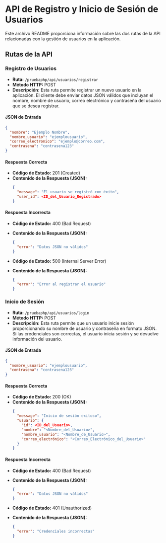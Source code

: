 # API de Registro y Inicio de Sesión de Usuarios

Este archivo README proporciona información sobre las dos rutas de la API relacionadas con la gestión de usuarios en la aplicación.

## Rutas de la API

### Registro de Usuarios

- **Ruta:** `/pruebaphp/api/usuarios/registrar`
- **Método HTTP:** POST
- **Descripción:** Esta ruta permite registrar un nuevo usuario en la aplicación. El cliente debe enviar datos JSON válidos que incluyan el nombre, nombre de usuario, correo electrónico y contraseña del usuario que se desea registrar.

#### JSON de Entrada

```json
{
  "nombre": "Ejemplo Nombre",
  "nombre_usuario": "ejemplousuario",
  "correo_electronico": "ejemplo@correo.com",
  "contrasena": "contrasena123"
}
```

#### Respuesta Correcta

- **Código de Estado:** 201 (Created)
- **Contenido de la Respuesta (JSON):**
  ```json
  {
    "message": "El usuario se registró con éxito",
    "user_id": <ID_del_Usuario_Registrado>
  }
  ```

#### Respuesta Incorrecta

- **Código de Estado:** 400 (Bad Request)
- **Contenido de la Respuesta (JSON):**
  ```json
  {
    "error": "Datos JSON no válidos"
  }
  ```

- **Código de Estado:** 500 (Internal Server Error)
- **Contenido de la Respuesta (JSON):**
  ```json
  {
    "error": "Error al registrar el usuario"
  }
  ```

### Inicio de Sesión

- **Ruta:** `/pruebaphp/api/usuarios/login`
- **Método HTTP:** POST
- **Descripción:** Esta ruta permite que un usuario inicie sesión proporcionando su nombre de usuario y contraseña en formato JSON. Si las credenciales son correctas, el usuario inicia sesión y se devuelve información del usuario.

#### JSON de Entrada

```json
{
  "nombre_usuario": "ejemplousuario",
  "contrasena": "contrasena123"
}
```

#### Respuesta Correcta

- **Código de Estado:** 200 (OK)
- **Contenido de la Respuesta (JSON):**
  ```json
  {
    "message": "Inicio de sesión exitoso",
    "usuario": {
      "id": <ID_del_Usuario>,
      "nombre": "<Nombre_del_Usuario>",
      "nombre_usuario": "<Nombre_de_Usuario>",
      "correo_electrónico": "<Correo_Electrónico_del_Usuario>"
    }
  }
  ```

#### Respuesta Incorrecta

- **Código de Estado:** 400 (Bad Request)
- **Contenido de la Respuesta (JSON):**
  ```json
  {
    "error": "Datos JSON no válidos"
  }
  ```

- **Código de Estado:** 401 (Unauthorized)
- **Contenido de la Respuesta (JSON):**
  ```json
  {
    "error": "Credenciales incorrectas"
  }
  ```

```

